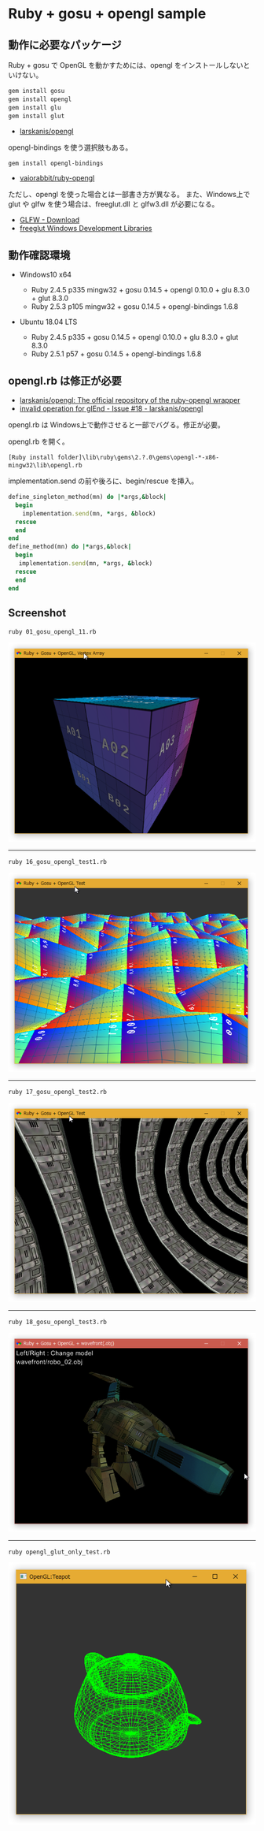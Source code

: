<!-- -*- encoding: utf-8 -*- -->

Ruby + gosu + opengl sample
===========================

動作に必要なパッケージ
----------------------

Ruby + gosu で OpenGL を動かすためには、opengl をインストールしないといけない。

```bash
gem install gosu
gem install opengl
gem install glu
gem install glut
```

* [larskanis/opengl](https://github.com/larskanis/opengl)

opengl-bindings を使う選択肢もある。

```bash
gem install opengl-bindings
```

* [vaiorabbit/ruby-opengl](https://github.com/vaiorabbit/ruby-opengl)

ただし、opengl を使った場合とは一部書き方が異なる。
また、Windows上で glut や glfw を使う場合は、freeglut.dll と glfw3.dll が必要になる。

* [GLFW - Download](https://www.glfw.org/download.html)
* [freeglut Windows Development Libraries](https://www.transmissionzero.co.uk/software/freeglut-devel/)

動作確認環境
------------

* Windows10 x64
  * Ruby 2.4.5 p335 mingw32 + gosu 0.14.5 + opengl 0.10.0 + glu 8.3.0 + glut 8.3.0
  * Ruby 2.5.3 p105 mingw32 + gosu 0.14.5 + opengl-bindings 1.6.8

* Ubuntu 18.04 LTS
  * Ruby 2.4.5 p335 + gosu 0.14.5 + opengl 0.10.0 + glu 8.3.0 + glut 8.3.0
  * Ruby 2.5.1 p57 + gosu 0.14.5 + opengl-bindings 1.6.8

opengl.rb は修正が必要
----------------------

* [larskanis/opengl: The official repository of the ruby-opengl wrapper](https://github.com/larskanis/opengl)
* [invalid operation for glEnd - Issue #18 - larskanis/opengl](https://github.com/larskanis/opengl/issues/18)

opengl.rb は Windows上で動作させると一部でバグる。修正が必要。

opengl.rb を開く。

```
[Ruby install folder]\lib\ruby\gems\2.?.0\gems\opengl-*-x86-mingw32\lib\opengl.rb
```

implementation.send の前や後ろに、begin/rescue を挿入。

```ruby
define_singleton_method(mn) do |*args,&block|
  begin
    implementation.send(mn, *args, &block)
  rescue
  end
end
define_method(mn) do |*args,&block|
  begin
   implementation.send(mn, *args, &block)
  rescue
  end
end
```

Screenshot
----------

```bash
ruby 01_gosu_opengl_11.rb
```

![01_gosu_opengl_11.rb](./screenshot/01_gosu_opengl_11.png)

* * *

```bash
ruby 16_gosu_opengl_test1.rb
```

![16_gosu_opengl_test1.rb](./screenshot/16_gosu_opengl_test1_ss.png)

* * *

```bash
ruby 17_gosu_opengl_test2.rb
```

![17_gosu_opengl_test2.rb](./screenshot/17_gosu_opengl_test2_ss.png)

* * *

```bash
ruby 18_gosu_opengl_test3.rb
```

![18_gosu_opengl_test3.rb](./screenshot/18_gosu_opengl_test3_ss.png)

* * *

```bash
ruby opengl_glut_only_test.rb
```

![opengl_glut_only_test.rb](./screenshot/opengl_glut_only_test_ss.png)
